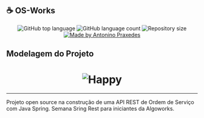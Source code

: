 ## :coffee: OS-Works

<p align="center">
  <img alt="GitHub top language" src="https://img.shields.io/github/languages/top/apfjunior/os-works">
  <img alt="GitHub language count" src="https://img.shields.io/github/languages/count/apfjunior/os-works">
  <img alt="Repository size" src="https://img.shields.io/github/repo-size/apfjunior/os-works">
  <a href="https://github.com/apfjunior">
    <img alt="Made by Antonino Praxedes" src="https://img.shields.io/badge/created%20by-Antonino%20Praxedes-blue">
  </a>
</p>

## Modelagem do Projeto

<h1 align="center">
    <img alt="Happy" title="Happy" src="https://i.ibb.co/KVB20Ds/OS.png" />
</h1>

---

Projeto open source na construção de uma API REST de Ordem de Serviço com Java Spring. Semana Sring Rest para iniciantes da Algoworks.
